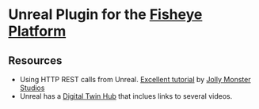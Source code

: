 # Unreal Plugin for the [Fisheye Platform](https://github.com/AI-LA-Community/fisheye)


## Resources

* Using HTTP REST calls from Unreal.  [Excellent tutorial](https://www.youtube.com/watch?v=c6gad7tXfTM&t=124s) by [Jolly Monster Studios](http://jollymonsterstudio.com/)
* Unreal has a [Digital Twin Hub](https://www.unrealengine.com/en-US/blog/getting-started-with-digital-twins) that inclues links to several videos.
